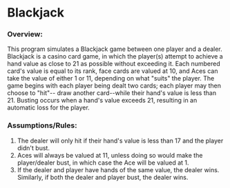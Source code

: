 # Blackjack

### Overview: 
This program simulates a Blackjack game between one player and a dealer. Blackjack is a casino card game, in which the player(s) attempt to achieve a hand value as close to 21 as possible without exceeding it. Each numbered card's value is equal to its rank, face cards are valued at 10, and Aces can take the value of either 1 or 11, depending on what "suits" the player. The game begins with each player being dealt two cards; each player may then choose to "hit"-- draw another card--while their hand's value is less than 21. Busting occurs when a hand's value exceeds 21, resulting in an automatic loss for the player.

### Assumptions/Rules:
1) The dealer will only hit if their hand's value is less than 17 and the player didn't bust.
2) Aces will always be valued at 11, unless doing so would make the player/dealer bust, in which case the Ace will be valued at 1.
3) If the dealer and player have hands of the same value, the dealer wins. Similarly, if both the dealer and player bust, the dealer wins.
